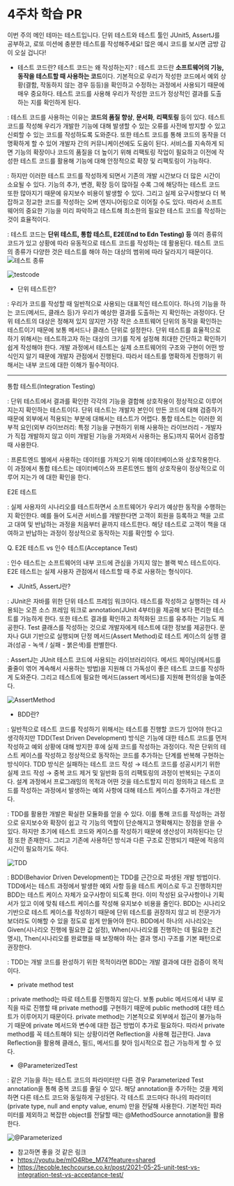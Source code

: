 # 4주차 학습 PR

이번 주의 메인 테마는 테스트입니다. 단위 테스트와 테스트 툴인 JUnit5, AssertJ를 공부하고, 로또 미션에 충분한 테스트를 작성해주세요! 많은 예시 코드를 보시면 금방 감이 오실 겁니다!

- 테스트 코드란? 테스트 코드는 왜 작성하는지?
: 테스트 코드란 **소프트웨어의 기능, 동작을 테스트할 때 사용하는 코드**이다. 기본적으로 우리가 작성한 코드에서 예외 상황(결함, 작동하지 않는 경우 등등)을 확인하고 수정하는 과정에서 사용되기 때문에 매우 중요하다. 테스트 코드를 사용해 우리가 작성한 코드가 정상적인 결과를 도출하는 지를 확인하게 된다.

: 테스트 코드를 사용하는 이유는 **코드의 품질 향상**, **문서화**, **리팩토링** 등이 있다. 테스트 코드를 작성해 우리가 개발한 기능에 대해 발생할 수 있는 오류를 사전에 방지할 수 있고 신뢰할 수 있는 코드를 작성하도록 도와준다. 또한 테스트 코드를 통해 코드의 동작을 더 명확하게 할 수 있어 개발자 간의 커뮤니케이션에도 도움이 된다. 서비스를 지속하게 되면 기능의 확장이나 코드의 품질을 더 높이기 위해 리팩토링 작업이 필요하고 이전에 작성한 테스트 코드를 활용해 기능에 대해 안정적으로 확장 및 리팩토링이 가능하다.

: 하지만 이러한 테스트 코드를 작성하게 되면서 기존의 개발 시간보다 더 많은 시간이 소요될 수 있다. 기능의 추가, 변경, 확장 등이 많아질 수록 그에 해당하는 테스트 코드 또한 많아지기 때문에 유지보수 비용이 발생할 수 있다. 그리고 실제 요구사항보다 더 복잡하고 정교한 코드를 작성하는 오버 엔지니어링으로 이어질 수도 있다. 따라서 소프트웨어의 중요한 기능을 미리 파악하고 테스트해 최소한의 필요한 테스트 코드를 작성하는 것이 효율적이다.

: 테스트 코드는 **단위 테스트, 통합 테스트, E2E(End to Edn Testing) 등** 여러 종류의 코드가 있고 상황에 따라 유동적으로 테스트 코드를 작성하는 데 활용된다. 테스트 코드의 종류가 다양한 것은 테스트를 해야 하는 대상의 범위에 따라 달라지기 때문이다.
![테스트 종류](../../testcode.png)

![testcode](https://github.com/gyuchangShim/COW-Spring-2/assets/132640569/486fcb53-8a73-4587-92bb-147d252256ca)
- 단위 테스트란?

: 우리가 코드를 작성할 때 일반적으로 사용되는 대표적인 테스트이다. 하나의 기능을 하는 코드(메서드, 클래스 등)가 우리가 예상한 결과를 도출하는 지 확인하는 과정이다. 단위 테스트의 대상은 정해져 있지 않지만 가장 작은 소프트웨어 단위의 동작을 확인하는 테스트이기 때문에 보통 메서드나 클래스 단위로 설정한다. 단위 테스트를 효율적으로 하기 위해서는 테스트하고자 하는 대상의 크기를 작게 설정해 최대한 간단하고 확인하기 쉽게 작성해야 한다. 개발 과정에서 테스트는 실제 소프트웨어의 구조와 구현이 어떤 방식인지 알기 때문에 개발자 관점에서 진행된다. 따라서 테스트를 명확하게 진행하기 위해서는 내부 코드에 대한 이해가 필수적이다.

---

통합 테스트(Integration Testing)

: 단위 테스트에서 결과를 확인한 각각의 기능을 결합해 상호작용이 정상적으로 이루어지는지 확인하는 테스트이다. 단위 테스트는 개발자 본인이 만든 코드에 대해 검증하기 때문에 외부에서 적용되는 부분에 대해서는 테스트가 어렵다. 통합 테스트는 이러한 외부적 요인(외부 라이브러리: 특정 기능을 구현하기 위해 사용하는 라이브러리 - 개발자가 직접 개발하지 않고 이미 개발된 기능을 가져와서 사용하는 용도)까지 묶어서 검증할 때 사용한다.

: 프론트엔드 웹에서 사용하는 데이터를 가져오기 위해 데이터베이스와 상호작용한다. 이 과정에서 통합 테스트는 데이터베이스와 프론트엔드 웹의 상호작용이 정상적으로 이루어 지는가 에 대한 확인을 한다.

E2E 테스트

: 실제 사용자의 시나리오를 테스트하면서 소프트웨어가 우리가 예상한 동작을 수행하는지 확인한다.  예를 들어 도서관 서비스를 개발한다면 고객이 회원을 등록하고 책을 고르고 대여 및 반납하는 과정을 처음부터 끝까지 테스트한다. 해당 테스트로 고객이 책을 대여하고 반납하는 과정이 정상적으로 동작하는 지를 확인할 수 있다.

Q. E2E 테스트 vs 인수 테스트(Acceptance Test)

: 인수 테스트는 소프트웨어의 내부 코드에 관심을 가지지 않는 블랙 박스 테스트이다. E2E 테스트는 실제 사용자 관점에서 테스트할 때 주로 사용하는 형식이다.

- JUnit5, AssertJ란?

: JUnit은 자바를 위한 단위 테스트 프레임 워크이다. 테스트를 작성하고 실행하는 데 사용되는 오픈 소스 프레임 워크로 annotation(JUnit 4부터)을 제공해 보다 편리한 테스트를 가능하게 한다. 또한 테스트 결과를 확인하고 최적화된 코드를 유추하는 기능도 제공한다. Test 클래스를 작성하는 것으로 개발자에게 테스트에 대한 정보를 제공한다. 문자나 GUI 기반으로 실행되며 단정 메서드(Assert Method)로 테스트 케이스의 실행 결과(성공 - 녹색 / 실패 - 붉은색)를 판별한다.

: AssertJ는 JUnit 테스트 코드에 사용되는 라이브러리이다. 메서드 체이닝(메서드를 줄줄이 엮어 계속해서 사용하는 방법)을 지원해 더 가독성이 좋은 테스트 코드를 작성하게 도와준다. 그리고 테스트에 필요한 메서드(assert 메서드)를 지원해 편의성을 높여준다.

![AssertMethod](../../lottotest.png)

- BDD란?

: 일반적으로 테스트 코드를 작성하기 위해서는 테스트를 진행할 코드가 있어야 한다고 생각하지만 TDD(Test Driven Development) 방식은 기능에 대한 테스트 코드를 먼저 작성하고 예외 상황에 대해 방지한 후에 실제 코드를 작성하는 과정이다. 작은 단위의 테스트 케이스를 작성하고 정상적으로 동작하는 코드를 추가하는 단계를 반복해 구현하는 방식이다. TDD 방식은 실패하는 테스트 코드 작성 → 테스트 코드를 성공시키기 위한 실제 코드 작성 → 중복 코드 제거 및 일반화 등의 리팩토링의 과정이 반복되는 구조이다. 설계 과정에서 프로그래밍의 목적과 어떤 것을 테스트할지 미리 정의하고 테스트 코드를 작성하는 과정에서 발생하는 예외 사항에 대해 테스트 케이스를 추가하고 개선한다.

: TDD를 활용한 개발은 확실한 모듈화를 얻을 수 있다. 이를 통해 코드를 작성하는 과정으로 유지보수와 확장이 쉽고 각 기능의 역할이 단순해지고 명확해지는 장점을 얻을 수 있다. 하지만 초기에 테스트 코드와 케이스를 작성하기 때문에 생산성이 저하된다는 단점 또한 존재한다. 그리고 기존에 사용하던 방식과 다른 구조로 진행되기 때문에 적응의 시간이 필요하기도 하다.

![TDD](../../tdd.png)

: BDD(Behavior Driven Development)는 TDD를 근간으로 파생된 개발 방법이다. TDD에서는 테스트 과정에서 발생한 예외 사항 등을 테스트 케이스로 두고 진행하지만 BDD는 테스트 케이스 자체가 요구사항이 되도록 한다. 이미 작성된 요구사항이나 기획서가 있고 이에 맞춰 테스트 케이스를 작성해 유지보수 비용을 줄인다. BDD는 시나리오 기반으로 테스트 케이스를 작성하기 때문에 단위 테스트를 권장하지 않고 비 전문가가 보더라도 이해할 수 있을 정도로 쉽게 만들어야 한다. BDD에서 하나의 시나리오는 Given(시나리오 진행에 필요한 값 설정), When(시나리오를 진행하는 데 필요한 조건 명시), Then(시나리오를 완료했을 때 보장해야 하는 결과 명시) 구조를 기본 패턴으로 권장한다.

: TDD는 개발 코드를 완성하기 위한 목적이라면 BDD는 개발 결과에 대한 검증이 목적이다.

- private method test

: private method는 따로 테스트를 진행하지 않는다. 보통 public 메서드에서 내부 로직을 따로 진행할 때 private method를 구현하기 때문에 public method에 대한 테스트가 이루어지기 때문이다. private method는 기본적으로 외부에서 접근이 불가능하기 때문에 private 메서드와 변수에 대한 접근 방법이 추가로 필요하다. 따라서 private method를 꼭 테스트해야 되는 상황이라면 Reflection을 사용해 접근한다. Java Reflection을 활용해 클래스, 필드, 메서드를 찾아 임시적으로 접근 가능하게 할 수 있다.

- @ParameterizedTest

: 같은 기능을 하는 테스트 코드의 파라미터만 다른 경우 Parameterized Test annotation을 통해 중복 코드를 줄일 수 있다. 해당 annotation을 추가하는 것을 제외하면 다른 테스트 코드와 동일하게 구성된다. 각 테스트 코드마다 하나의 파라미터(private type, null and enpty value, enum) 만을 전달해 사용한다. 기본적인 파라미터를 제외하고 복잡한 object를 전달할 때는 @MethodSource annotation을 활용한다.

![@Parameterized](../../lottoparameterized.png)

* 참고하면 좋을 것 같은 링크
* https://youtu.be/mIO4Rbe_M74?feature=shared
* https://tecoble.techcourse.co.kr/post/2021-05-25-unit-test-vs-integration-test-vs-acceptance-test/
